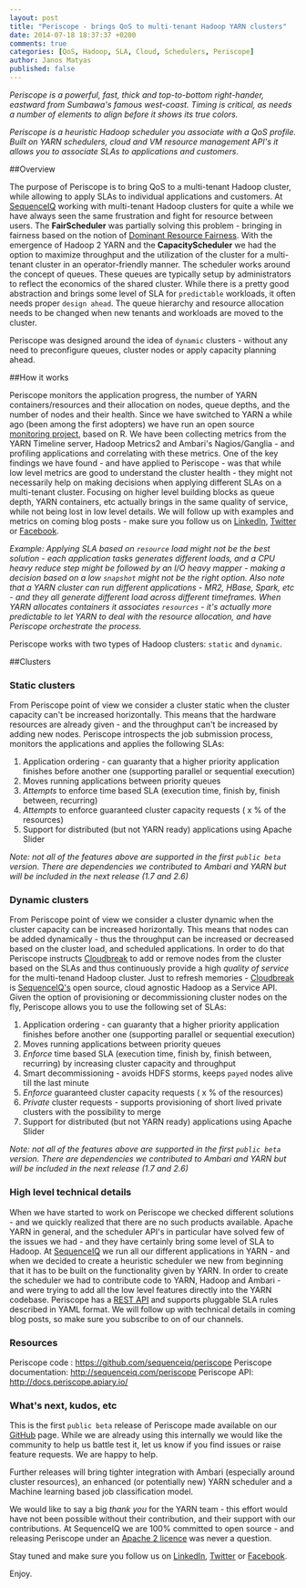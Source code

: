 ```yaml
---
layout: post
title: "Periscope - brings QoS to multi-tenant Hadoop YARN clusters"
date: 2014-07-18 18:37:37 +0200
comments: true
categories: [QoS, Hadoop, SLA, Cloud, Schedulers, Periscope]
author: Janos Matyas
published: false
---
```

*Periscope is a powerful, fast, thick and top-to-bottom right-hander, eastward from Sumbawa's famous west-coast. Timing is critical, as needs a number of elements to align before it shows its true colors.*

*Periscope is a heuristic Hadoop scheduler you associate with a QoS profile. Built on YARN schedulers, cloud and VM resource management API's it allows you to associate SLAs to applications and customers.*

##Overview

The purpose of Periscope is to bring QoS to a multi-tenant Hadoop cluster, while allowing to apply SLAs to individual applications and customers.
At [SequenceIQ](http://sequenceiq.com) working with multi-tenant Hadoop clusters for quite a while we have always seen the same frustration and fight for resource between users.
The **FairScheduler** was partially solving this problem - bringing in fairness based on the notion of [Dominant Resource Fairness](http://static.usenix.org/event/nsdi11/tech/full_papers/Ghodsi.pdf).
With the emergence of Hadoop 2 YARN and the **CapacityScheduler** we had the option to maximize throughput and the utilization of the cluster for a multi-tenant cluster in an operator-friendly manner.
The scheduler works around the concept of queues. These queues are typically setup by administrators to reflect the economics of the shared cluster.
While there is a pretty good abstraction and brings some level of SLA for `predictable` workloads, it often needs proper `design ahead`.
The queue hierarchy and resource allocation needs to be changed when new tenants and workloads are moved to the cluster.

Periscope was designed around the idea of `dynamic` clusters - without any need to preconfigure queues, cluster nodes or apply capacity planning ahead.

##How it works

Periscope monitors the application progress, the number of YARN containers/resources and their allocation on nodes, queue depths, and the number of nodes and their health.
Since we have switched to YARN a while ago (been among the first adopters) we have run an open source [monitoring project](https://github.com/sequenceiq/yarn-monitoring), based on R.
We have been collecting metrics from the YARN Timeline server, Hadoop Metrics2 and Ambari's Nagios/Ganglia - and profiling applications and correlating with these metrics.
One of the key findings we have found - and have applied to Periscope - was that while low level metrics are good to understand the cluster health - they might not necessarily help on making decisions when applying different SLAs on a multi-tenant cluster.
Focusing on higher level building blocks as queue depth, YARN containers, etc actually brings in the same quality of service, while not being lost in low level details.
We will follow up with examples and metrics on coming blog posts - make sure you follow us on [LinkedIn](https://www.linkedin.com/company/sequenceiq/), [Twitter](https://twitter.com/sequenceiq) or [Facebook](https://www.facebook).

_Example: Applying SLA based on `resource` load might not be the best solution - each application tasks generates different loads, and a CPU heavy reduce step might be followed by an I/O heavy mapper - making a decision based on a low `snapshot` might not be the right option.
Also note that a YARN cluster can run different applications - MR2, HBase, Spark, etc - and they all generate different load across different timeframes.
When YARN allocates containers it associates `resources` - it's actually more predictable to let YARN to deal with the resource allocation, and have Periscope orchestrate the process._

Periscope works with two types of Hadoop clusters: `static` and `dynamic`.

##Clusters

### Static clusters
From Periscope point of view we consider a cluster static when the cluster capacity can't be increased horizontally.
This means that the hardware resources are already given - and the throughput can't be increased by adding new nodes.
Periscope introspects the job submission process, monitors the applications and applies the following SLAs:

  1. Application ordering - can guaranty that a higher priority application finishes before another one (supporting parallel or sequential execution)
  2. Moves running applications between priority queues
  3. *Attempts* to enforce time based SLA (execution time, finish by, finish between, recurring)
  4. *Attempts* to enforce guaranteed cluster capacity requests ( x % of the resources)
  5. Support for distributed (but not YARN ready) applications using Apache Slider
  
_Note: not all of the features above are supported in the first `public beta` version. There are dependencies we contributed to Ambari and YARN but will be included in the next release (1.7 and 2.6)_

### Dynamic clusters
From Periscope point of view we consider a cluster dynamic when the cluster capacity can be increased horizontally.
This means that nodes can be added dynamically - thus the throughput can be increased or decreased based on the cluster load, and scheduled applications.
In order to do that Periscope instructs [Cloudbreak](http://sequenceiq.com/cloudbreak/) to add or remove nodes from the cluster based on the SLAs and thus continuously provide a high *quality of service* for the multi-tenand Hadoop cluster.
Just to refresh memories - [Cloudbreak](http://sequenceiq.com/products.html) is [SequenceIQ's](http://sequenceiq.com) open source, cloud agnostic Hadoop as a Service API.
Given the option of provisioning or decommissioning cluster nodes on the fly, Periscope allows you to use the following set of SLAs:

  1. Application ordering - can guaranty that a higher priority application finishes before another one (supporting parallel or sequential execution)
  2. Moves running applications between priority queues
  3. *Enforce* time based SLA (execution time, finish by, finish between, recurring) by increasing cluster capacity and throughput
  4. Smart decommissioning - avoids HDFS storms, keeps `payed` nodes alive till the last minute
  5. *Enforce* guaranteed cluster capacity requests ( x % of the resources)
  6. *Private* cluster requests - supports provisioning of short lived private clusters with the possibility to merge
  7. Support for distributed (but not YARN ready) applications using Apache Slider

_Note: not all of the features above are supported in the first `public beta` version. There are dependencies we contributed to Ambari and YARN but will be included in the next release (1.7 and 2.6)_


### High level technical details  

When we have started to work on Periscope we checked different solutions - and we quickly realized that there are no such products available.
Apache YARN in general, and the scheduler API's in particular have solved few of the issues we had - and they have certainly bring some level of SLA to Hadoop.
At [SequenceIQ](https://sequenceiq.com) we run all our different applications in YARN - and when we decided to create a heuristic scheduler we new from beginning that it has to be built on the functionality given by YARN.
In order to create the scheduler we had to contribute code to YARN, Hadoop and Ambari - and were trying to add all the low level features directly into the YARN codebase.
Periscope has a [REST API](http://docs.periscope.apiary.io/) and supports pluggable SLA rules described in YAML format.
We will follow up with technical details in coming blog posts, so make sure you subscribe to on of our channels.

### Resources

Periscope code : https://github.com/sequenceiq/periscope
Periscope documentation: http://sequenceiq.com/periscope
Periscope API: http://docs.periscope.apiary.io/ 

### What's next, kudos, etc

This is the first `public beta` release of Periscope made available on our [GitHub](https://github.com/sequenceiq/periscope) page.
While we are already using this internally we would like the community to help us battle test it, let us know if you find issues or raise feature requests. We are happy to help. 

Further releases will bring tighter integration with Ambari (especially around cluster resources), an enhanced (or potentially new) YARN scheduler and a Machine learning based job classification model.

We would like to say a big *thank you* for the YARN team - this effort would have not been possible without their contribution, and their support with our contributions.
At SequenceIQ we are 100% committed to open source - and releasing Periscope under an [Apache 2 licence](http://www.apache.org/licenses/LICENSE-2.0) was never a question.

Stay tuned and make sure you follow us on [LinkedIn](https://www.linkedin.com/company/sequenceiq/), [Twitter](https://twitter.com/sequenceiq) or [Facebook](https://www.facebook).

Enjoy.
